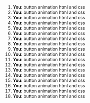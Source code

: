 1. **You**: button animation html and css
2. **You**: button animation html and css
3. **You**: button animation html and css
4. **You**: button animation html and css
5. **You**: button animation html and css
6. **You**: button animation html and css
7. **You**: button animation html and css
8. **You**: button animation html and css
9. **You**: button animation html and css
10. **You**: button animation html and css
11. **You**: button animation html and css
12. **You**: button animation html and css
13. **You**: button animation html and css
14. **You**: button animation html and css
15. **You**: button animation html and css
16. **You**: button animation html and css
17. **You**: button animation html and css
18. **You**: button animation html and css